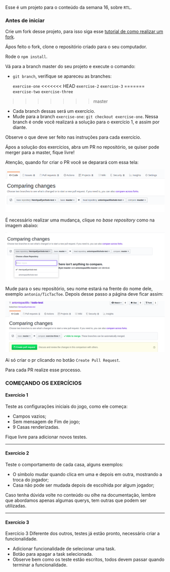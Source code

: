 Esse é um projeto para o conteúdo da semana 16, sobre `RTL`.

### Antes de iniciar

Crie um fork desse projeto, para isso siga esse [tutorial de como realizar um fork](https://github.com/facebook/create-react-app).

Ápos feito o fork, clone o repositório criado para o seu computador.

Rode o `npm install`.

Vá para a branch master do seu projeto e execute o comando:
- `git branch`, verifique se apareceu as branches:

  `exercise-one`
<<<<<<< HEAD
  `exercise-2`
  `exercise-3`
=======
  `exercise-two`
  `exercise-three`
>>>>>>> master

- Cada branch dessas será um exercício.
- Mude para a branch `exercise-one`: `git checkout exercise-one`. Nessa branch é onde vocẽ realizará a solução para o exercício 1, e assim por diante.

Observe o que deve ser feito nas instruções para cada exercício.

Ápos a solução dos exercícios, abra um PR no repositório, se quiser pode merger para a master, fique livre!

Atenção, quando for criar o PR você se deparará com essa tela:

![PR do exercício](images/example-pr.png)

É necessário realizar uma mudança, clique no *base repository* como na imagem abaixo:

![Mudando a base do repositório](images/change-base.png)

Mude para o seu repositório, seu nome estará na frente do nome dele, exemplo `antonio/TicTacToe`. Depois desse passo a página deve ficar assim:

![Ápos mudança](images/after-change.png)

Ai só criar o pr clicando no botão `Create Pull Request`.

Para cada PR realize esse processo.

### COMEÇANDO OS EXERCÍCIOS

#### Exercício 1

Teste as configurações iniciais do jogo, como ele começa:

- Campos vazios;
- Sem mensagem de Fim de jogo;
- 9 Casas renderizadas.

Fique livre para adicionar novos testes.

---

#### Exercício 2

Teste o comportamento de cada casa, alguns exemplos:

- O símbolo mudar quando clica em uma e depois em outra, mostrando a troca do jogador;
- Casa não pode ser mudada depois de escolhida por algum jogador;

Caso tenha dúvida volte no conteúdo ou olhe na documentação, lembre que abordamos apenas algumas querys, tem outras que podem ser utilizadas.

---

#### Exercício 3 

Exercício 3
Diferente dos outros, testes já estão pronto, necessário criar a funcionalidade.

- Adicionar funcionalidade de selecionar uma task.
- Botão para apagar a task selecionada.
- Observe bem como os teste estão escritos, todos devem passar quando terminar a funcionalidade.
